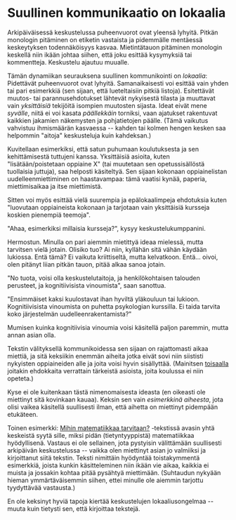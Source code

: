 # Suullinen kommunikaatio on lokaalia

Arkipäiväisessä keskustelussa puheenvuorot ovat yleensä lyhyitä. Pitkän monologin pitäminen on etiketin vastaista ja pidemmälle mentäessä keskeytyksen todennäköisyys kasvaa. Mietintätauon pitäminen monologin keskellä niin ikään johtaa siihen, että joku esittää kysymyksiä tai kommentteja. Keskustelu ajautuu muualle.

Tämän dynamiikan seurauksena suullinen kommunikointi on *lokaalia*: Pidettävät puheenvuorot ovat lyhyitä. Samanaikaisesti voi esittää vain yhden tai pari esimerkkiä (sen sijaan, että lueteltaisiin pitkiä listoja). Esitettävät muutos- tai parannusehdotukset lähtevät nykyisestä tilasta ja muuttavat vain *yksittäisiä* tekijöitä isompien muutosten sijasta. Ideat eivät mene *syvälle*, niitä ei voi kasata *päällekkäin* torniksi, vaan ajatukset rakentuvat kaikkien jakamien näkemysten ja pohjatietojen päälle. (Tämä vaikutus vahvistuu ihmismäärän kasvaessa -- kahden tai kolmen hengen kesken saa helpommin "aitoja" keskusteluja kuin kahdeksan.)

Kuvitellaan esimerkiksi, että satun puhumaan koulutuksesta ja sen kehittämisestä tuttujeni kanssa. Yksittäisiä asioita, kuten "lisätään/poistetaan oppiaine X" (tai muutetaan sen opetussisällöstä tuollaisia juttuja), saa helposti käsiteltyä. Sen sijaan kokonaan oppiainelistan uudelleenmiettiminen on haastavampaa: tämä vaatisi kynää, paperia, miettimisaikaa ja itse miettimistä.

Sitten voi myös esittää vielä suurempia ja epälokaalimpeja ehdotuksia kuten "luovutaan oppiaineista kokonaan ja tarjotaan vain yksittäisiä kursseja koskien pienempiä teemoja".

"Ahaa, esimerkiksi millaisia kursseja?", kysyy keskustelukumppanini.

Hermostun. Minulla on pari aiemmin mietittyä ideaa mielessä, mutta tarvitsen vielä jotain. Olisiko tuo? Ai niin, kyllähän sitä vähän käydään lukiossa. Entä tämä? Ei vaikuta kriittiseltä, mutta kelvatkoon. Entä... oivoi, olen pitänyt liian pitkän tauon, pitää alkaa sanoa jotain.

"No tuota, voisi olla keskustelutaitoja, ja henkilökohtaisen talouden perusteet, ja kognitiivisista vinoumista", saan sanottua.

"Ensimmäiset kaksi kuulostavat ihan hyviltä yläkouluun tai lukioon. Kognitiivisista vinoumista on puhetta psykologian kurssilla. Ei taida tarvita koko järjestelmän uudelleenrakentamista?"

Mumisen kuinka kognitiivisia vinoumia voisi käsitellä paljon paremmin, mutta annan asian olla.

Tekstin välityksellä kommunikoidessa sen sijaan on rajattomasti aikaa miettiä, ja sitä keksiikin enemmän aiheita jotka eivät sovi niin siististi nykyisten oppiaineiden alle ja joita voisi hyvin sisällyttää. (Mainitsen [toisaalla](https://ollij.fi/epi/kerran_luotin) joitakin ehdokkaita verrattain tärkeistä asioista, joita koulussa ei niin opeteta.)

Kyse ei ole kuitenkaan tästä nimenomaisesta ideasta (en oikeasti ole miettinyt sitä kovinkaan kauaa). Keksin sen vain *esimerkkinä aiheesta*, jota olisi vaikea käsitellä suullisesti ilman, että aihetta on miettinyt pidempään etukäteen.

Toinen esimerkki: [Mihin matematiikkaa tarvitaan?](https://ollij.fi/epi/mihin_matematiikkaa) -tekstissä avasin yhtä keskeistä syytä sille, miksi pidän (tietyntyyppistä) matematiikkaa hyödyllisenä. Vastaus ei ole sellainen, jota pystyisin välittämään suullisesti arkipäivän keskustelussa -- vaikka olen miettinyt asian jo valmiiksi ja kirjoittanut siitä tekstin. Teksti nimittäin hyödyntää toistakymmentä esimerkkiä, joista kunkin käsitteleminen niin ikään vie aikaa, kaikkia ei muista ja jossakin kohtaa pitää pysähtyä miettimään. (Suhtaudun nykyään hieman ymmärtäväisemmin siihen, ettei minulle ole aiemmin tarjottu tyydyttävää vastausta.)

En ole keksinyt hyviä tapoja kiertää keskustelujen lokaaliusongelmaa -- muuta kuin tietysti sen, että kirjoittaa tekstejä.
